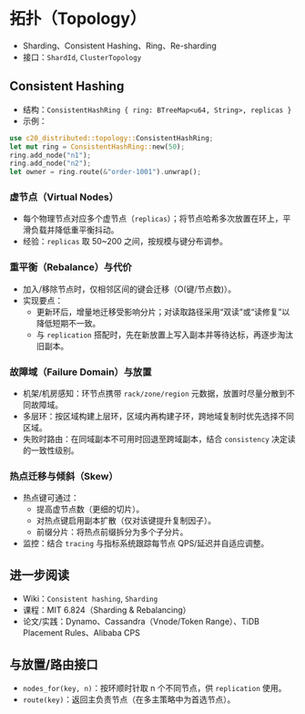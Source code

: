 # 拓扑（Topology）

- Sharding、Consistent Hashing、Ring、Re-sharding
- 接口：`ShardId`, `ClusterTopology`

## Consistent Hashing

- 结构：`ConsistentHashRing { ring: BTreeMap<u64, String>, replicas }`
- 示例：

```rust
use c20_distributed::topology::ConsistentHashRing;
let mut ring = ConsistentHashRing::new(50);
ring.add_node("n1");
ring.add_node("n2");
let owner = ring.route(&"order-1001").unwrap();
```

### 虚节点（Virtual Nodes）

- 每个物理节点对应多个虚节点（`replicas`）；将节点哈希多次放置在环上，平滑负载并降低重平衡抖动。
- 经验：`replicas` 取 50~200 之间，按规模与键分布调参。

### 重平衡（Rebalance）与代价

- 加入/移除节点时，仅相邻区间的键会迁移（O(键/节点数)）。
- 实现要点：
  - 更新环后，增量地迁移受影响分片；对读取路径采用“双读”或“读修复”以降低短期不一致。
  - 与 `replication` 搭配时，先在新放置上写入副本并等待达标，再逐步淘汰旧副本。

### 故障域（Failure Domain）与放置

- 机架/机房感知：环节点携带 `rack/zone/region` 元数据，放置时尽量分散到不同故障域。
- 多层环：按区域构建上层环，区域内再构建子环，跨地域复制时优先选择不同区域。
- 失败时路由：在同域副本不可用时回退至跨域副本，结合 `consistency` 决定读的一致性级别。

### 热点迁移与倾斜（Skew）

- 热点键可通过：
  - 提高虚节点数（更细的切片）。
  - 对热点键启用副本扩散（仅对该键提升复制因子）。
  - 前缀分片：将热点前缀拆分为多个子分片。
- 监控：结合 `tracing` 与指标系统跟踪每节点 QPS/延迟并自适应调整。

## 进一步阅读

- Wiki：`Consistent hashing`, `Sharding`
- 课程：MIT 6.824（Sharding & Rebalancing）
- 论文/实践：Dynamo、Cassandra（Vnode/Token Range）、TiDB Placement Rules、Alibaba CPS

## 与放置/路由接口

- `nodes_for(key, n)`：按环顺时针取 n 个不同节点，供 `replication` 使用。
- `route(key)`：返回主负责节点（在多主策略中为首选节点）。
